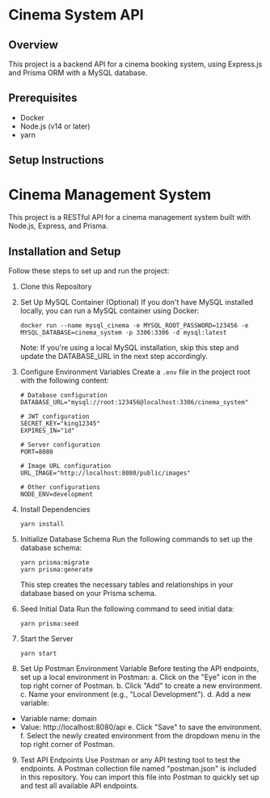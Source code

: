 # Cinema System API

## Overview

This project is a backend API for a cinema booking system, using Express.js and Prisma ORM with a MySQL database.

## Prerequisites

- Docker
- Node.js (v14 or later)
- yarn

## Setup Instructions

# Cinema Management System

This project is a RESTful API for a cinema management system built with Node.js, Express, and Prisma.

## Installation and Setup

Follow these steps to set up and run the project:

1. Clone this Repository

2. Set Up MySQL Container (Optional)
   If you don't have MySQL installed locally, you can run a MySQL container using Docker:
   ```
   docker run --name mysql_cinema -e MYSQL_ROOT_PASSWORD=123456 -e MYSQL_DATABASE=cinema_system -p 3306:3306 -d mysql:latest
   ```
   Note: If you're using a local MySQL installation, skip this step and update the DATABASE_URL in the next step accordingly.

3. Configure Environment Variables
   Create a `.env` file in the project root with the following content:
   ```
   # Database configuration
   DATABASE_URL="mysql://root:123456@localhost:3306/cinema_system"

   # JWT configuration
   SECRET_KEY="king12345"
   EXPIRES_IN="1d"

   # Server configuration
   PORT=8080

   # Image URL configuration
   URL_IMAGE="http://localhost:8080/public/images"

   # Other configurations
   NODE_ENV=development
   ```

4. Install Dependencies
   ```
   yarn install
   ```

5. Initialize Database Schema
   Run the following commands to set up the database schema:
   ```
   yarn prisma:migrate
   yarn prisma:generate
   ```
   This step creates the necessary tables and relationships in your database based on your Prisma schema.

6. Seed Initial Data
   Run the following command to seed initial data:
   ```
   yarn prisma:seed
   ```

7. Start the Server
   ```
   yarn start
   ```

8. Set Up Postman Environment Variable
Before testing the API endpoints, set up a local environment in Postman:
a. Click on the "Eye" icon in the top right corner of Postman.
b. Click "Add" to create a new environment.
c. Name your environment (e.g., "Local Development").
d. Add a new variable:
- Variable name: domain
- Value: http://localhost:8080/api
e. Click "Save" to save the environment.
f. Select the newly created environment from the dropdown menu in the top right corner of Postman.

9. Test API Endpoints
   Use Postman or any API testing tool to test the endpoints. A Postman collection file named "postman.json" is included in this repository. You can import this file into Postman to quickly set up and test all available API endpoints.



